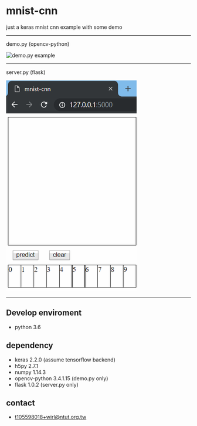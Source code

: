 # mnist-cnn

just a keras mnist cnn example with some demo

---

demo.py (opencv-python)

![demo.py example](demo.gif)

---

server.py (flask)

![server.py example](demo_web.gif)


---

## Develop enviroment
 - python 3.6

## dependency
 - keras 2.2.0 (assume tensorflow backend)
 - h5py 2.7.1
 - numpy 1.14.3
 - opencv-python 3.4.1.15 (demo.py only)
 - flask 1.0.2 (server.py only)
 
## contact
 - t105598018+wirl@ntut.org.tw
